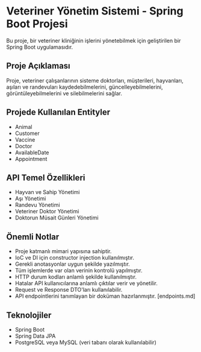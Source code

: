 # Veteriner Yönetim Sistemi - Spring Boot Projesi

Bu proje, bir veteriner kliniğinin işlerini yönetebilmek için geliştirilen bir Spring Boot uygulamasıdır.

## Proje Açıklaması

Proje, veteriner çalışanlarının sisteme doktorları, müşterileri, hayvanları, aşıları ve randevuları kaydedebilmelerini, güncelleyebilmelerini, görüntüleyebilmelerini ve silebilmelerini sağlar.

## Projede Kullanılan Entityler

- Animal
- Customer
- Vaccine
- Doctor
- AvailableDate
- Appointment

## API Temel Özellikleri

- Hayvan ve Sahip Yönetimi
- Aşı Yönetimi
- Randevu Yönetimi
- Veteriner Doktor Yönetimi
- Doktorun Müsait Günleri Yönetimi

## Önemli Notlar

- Proje katmanlı mimari yapısına sahiptir.
- IoC ve DI için constructor injection kullanılmıştır.
- Gerekli anotasyonlar uygun şekilde yazılmıştır.
- Tüm işlemlerde var olan verinin kontrolü yapılmıştır.
- HTTP durum kodları anlamlı şekilde kullanılmıştır.
- Hatalar API kullanıcılarına anlamlı çıktılar verir ve yönetilir.
- Request ve Response DTO'ları kullanılabilir.
- API endpointlerini tanımlayan bir doküman hazırlanmıştır. [endpoints.md]

## Teknolojiler

- Spring Boot
- Spring Data JPA
- PostgreSQL veya MySQL (veri tabanı olarak kullanılabilir)
